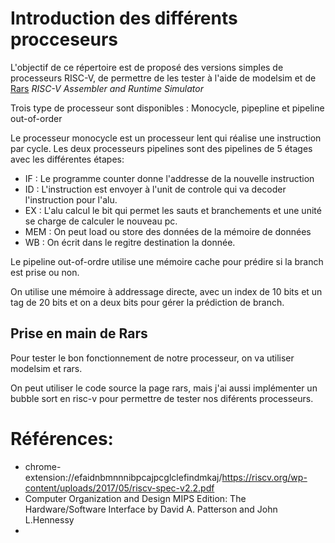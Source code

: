 # Introduction des différents procceseurs

L'objectif de ce répertoire est de proposé des versions simples de processeurs RISC-V, de permettre de les tester à l'aide de modelsim et de [Rars](https://github.com/TheThirdOne/rars) _RISC-V Assembler and Runtime Simulator_

Trois type de processeur sont disponibles : Monocycle, pipepline et pipeline out-of-order

Le processeur monocycle est un processeur lent qui réalise une instruction par cycle. Les deux processeurs pipelines sont des pipelines de 5 étages avec les différentes étapes:

- IF : Le programme counter donne l'addresse de la nouvelle instruction
- ID : L'instruction est envoyer à l'unit de controle qui va decoder l'instruction pour l'alu.
- EX : L'alu calcul le bit qui permet les sauts et branchements et une unité se charge de calculer le nouveau pc.
- MEM : On peut load ou store des données de la mémoire de données
- WB : On écrit dans le regitre destination la donnée. 

Le pipeline out-of-ordre utilise une mémoire cache pour prédire si la branch est prise ou non.

On utilise une mémoire à addressage directe, avec un index de 10 bits et un tag de 20 bits et on a deux bits pour gérer la prédiction de branch.

## Prise en main de Rars

Pour tester le bon fonctionnement de notre processeur, on va utiliser modelsim et rars.

On peut utiliser le code source la page rars, mais j'ai aussi implémenter un bubble sort en risc-v pour permettre de tester nos diférents processeurs.

# Références:

- chrome-extension://efaidnbmnnnibpcajpcglclefindmkaj/https://riscv.org/wp-content/uploads/2017/05/riscv-spec-v2.2.pdf
- Computer Organization and Design MIPS Edition: The Hardware/Software Interface by David A. Patterson and John L.Hennessy
-
